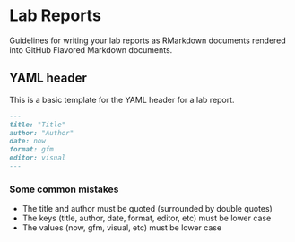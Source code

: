 # Lab Reports

Guidelines for writing your lab reports as RMarkdown documents rendered into GitHub Flavored Markdown documents.

## YAML header

This is a basic template for the YAML header for a lab report.


```md
---
title: "Title"
author: "Author"
date: now
format: gfm
editor: visual
---
```


### Some common mistakes

- The title and author must be quoted (surrounded by double quotes)
- The keys (title, author, date, format, editor, etc) must be lower case
- The values (now, gfm, visual, etc) must be lower case
